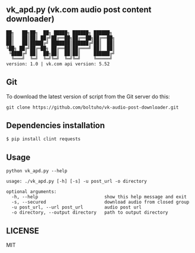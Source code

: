 ## vk_apd.py (vk.com audio post content downloader)

```
██╗   ██╗██╗  ██╗ █████╗ ██████╗ ██████╗
██║   ██║██║ ██╔╝██╔══██╗██╔══██╗██╔══██╗
██║   ██║█████╔╝ ███████║██████╔╝██║  ██║
╚██╗ ██╔╝██╔═██╗ ██╔══██║██╔═══╝ ██║  ██║
 ╚████╔╝ ██║  ██╗██║  ██║██║     ██████╔╝
  ╚═══╝  ╚═╝  ╚═╝╚═╝  ╚═╝╚═╝     ╚═════╝
version: 1.0 | vk.com api version: 5.52
```

## Git

To download the latest version of script from the Git server do this:

    git clone https://github.com/boltuho/vk-audio-post-downloader.git

## Dependencies installation

    $ pip install clint requests

## Usage
```
python vk_apd.py --help

usage: ./vk_apd.py [-h] [-s] -u post_url -o directory

optional arguments:
  -h, --help                         show this help message and exit
  -s, --secured                      download audio from closed group
  -u post_url, --url post_url        audio post url
  -o directory, --output directory   path to output directory

```

## LICENSE

MIT
